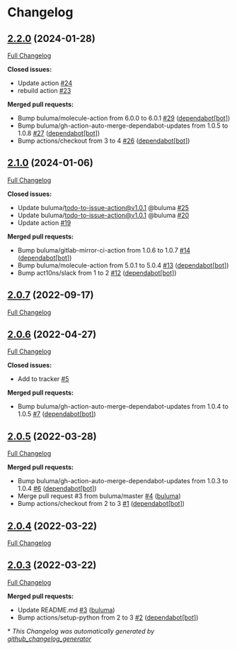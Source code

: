 # Changelog

## [2.2.0](https://github.com/buluma/ansible-role-pip/tree/2.2.0) (2024-01-28)

[Full Changelog](https://github.com/buluma/ansible-role-pip/compare/2.1.0...2.2.0)

**Closed issues:**

- Update action [\#24](https://github.com/buluma/ansible-role-pip/issues/24)
- rebuild action [\#23](https://github.com/buluma/ansible-role-pip/issues/23)

**Merged pull requests:**

- Bump buluma/molecule-action from 6.0.0 to 6.0.1 [\#29](https://github.com/buluma/ansible-role-pip/pull/29) ([dependabot[bot]](https://github.com/apps/dependabot))
- Bump buluma/gh-action-auto-merge-dependabot-updates from 1.0.5 to 1.0.8 [\#27](https://github.com/buluma/ansible-role-pip/pull/27) ([dependabot[bot]](https://github.com/apps/dependabot))
- Bump actions/checkout from 3 to 4 [\#26](https://github.com/buluma/ansible-role-pip/pull/26) ([dependabot[bot]](https://github.com/apps/dependabot))

## [2.1.0](https://github.com/buluma/ansible-role-pip/tree/2.1.0) (2024-01-06)

[Full Changelog](https://github.com/buluma/ansible-role-pip/compare/2.0.7...2.1.0)

**Closed issues:**

- Update buluma/todo-to-issue-action@v1.0.1 @buluma [\#25](https://github.com/buluma/ansible-role-pip/issues/25)
- Update buluma/todo-to-issue-action@v1.0.1 @buluma [\#20](https://github.com/buluma/ansible-role-pip/issues/20)
- Update action [\#19](https://github.com/buluma/ansible-role-pip/issues/19)

**Merged pull requests:**

- Bump buluma/gitlab-mirror-ci-action from 1.0.6 to 1.0.7 [\#14](https://github.com/buluma/ansible-role-pip/pull/14) ([dependabot[bot]](https://github.com/apps/dependabot))
- Bump buluma/molecule-action from 5.0.1 to 5.0.4 [\#13](https://github.com/buluma/ansible-role-pip/pull/13) ([dependabot[bot]](https://github.com/apps/dependabot))
- Bump act10ns/slack from 1 to 2 [\#12](https://github.com/buluma/ansible-role-pip/pull/12) ([dependabot[bot]](https://github.com/apps/dependabot))

## [2.0.7](https://github.com/buluma/ansible-role-pip/tree/2.0.7) (2022-09-17)

[Full Changelog](https://github.com/buluma/ansible-role-pip/compare/2.0.6...2.0.7)

## [2.0.6](https://github.com/buluma/ansible-role-pip/tree/2.0.6) (2022-04-27)

[Full Changelog](https://github.com/buluma/ansible-role-pip/compare/2.0.5...2.0.6)

**Closed issues:**

- Add to tracker [\#5](https://github.com/buluma/ansible-role-pip/issues/5)

**Merged pull requests:**

- Bump buluma/gh-action-auto-merge-dependabot-updates from 1.0.4 to 1.0.5 [\#7](https://github.com/buluma/ansible-role-pip/pull/7) ([dependabot[bot]](https://github.com/apps/dependabot))

## [2.0.5](https://github.com/buluma/ansible-role-pip/tree/2.0.5) (2022-03-28)

[Full Changelog](https://github.com/buluma/ansible-role-pip/compare/2.0.4...2.0.5)

**Merged pull requests:**

- Bump buluma/gh-action-auto-merge-dependabot-updates from 1.0.3 to 1.0.4 [\#6](https://github.com/buluma/ansible-role-pip/pull/6) ([dependabot[bot]](https://github.com/apps/dependabot))
- Merge pull request \#3 from buluma/master [\#4](https://github.com/buluma/ansible-role-pip/pull/4) ([buluma](https://github.com/buluma))
- Bump actions/checkout from 2 to 3 [\#1](https://github.com/buluma/ansible-role-pip/pull/1) ([dependabot[bot]](https://github.com/apps/dependabot))

## [2.0.4](https://github.com/buluma/ansible-role-pip/tree/2.0.4) (2022-03-22)

[Full Changelog](https://github.com/buluma/ansible-role-pip/compare/2.0.3...2.0.4)

## [2.0.3](https://github.com/buluma/ansible-role-pip/tree/2.0.3) (2022-03-22)

[Full Changelog](https://github.com/buluma/ansible-role-pip/compare/ed5200d7e0aa3b7d7b843177a73f883d994669f4...2.0.3)

**Merged pull requests:**

- Update README.md [\#3](https://github.com/buluma/ansible-role-pip/pull/3) ([buluma](https://github.com/buluma))
- Bump actions/setup-python from 2 to 3 [\#2](https://github.com/buluma/ansible-role-pip/pull/2) ([dependabot[bot]](https://github.com/apps/dependabot))



\* *This Changelog was automatically generated by [github_changelog_generator](https://github.com/github-changelog-generator/github-changelog-generator)*
